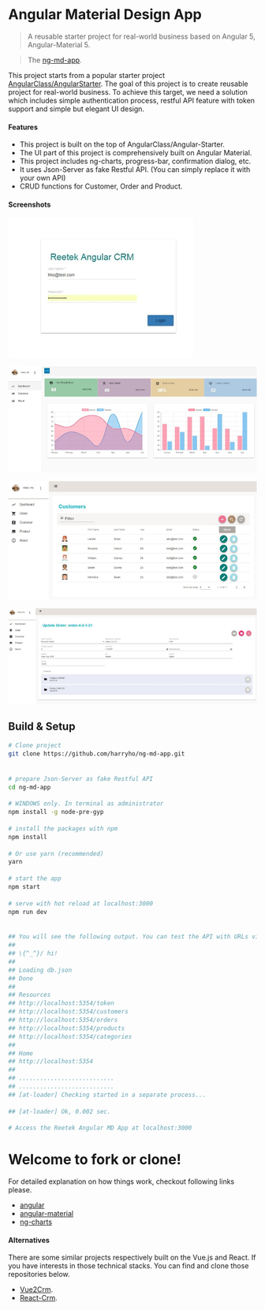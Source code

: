 # Angular Material Design App

> A reusable starter project for real-world business based on Angular 5, Angular-Material 5.

> The [ng-md-app](https://github.com/harryho/ng-md-app.git).

This project starts from a popular starter project [AngularClass/AngularStarter](https://github.com/AngularClass/angular-starter). The goal of this project is to create reusable project for real-world business. To achieve this target, we need a solution which includes simple authentication process, restful API feature with token support and simple but elegant UI design.

#### Features

* This project is built on the top of AngularClass/Angular-Starter.
* The UI part of this project is comprehensively built on Angular Material.
* This project includes ng-charts, progress-bar, confirmation dialog, etc. 
* It uses Json-Server as fake Restful API. (You can simply replace it with your own API)
* CRUD functions for Customer, Order and Product.

#### Screenshots 

![Screenshot1](screenshots/screenshot-1.JPG)

![Screenshot2](screenshots/screenshot-2.JPG)

![Screenshot3](screenshots/screenshot-3.JPG)

![Screenshot4](screenshots/screenshot-4.JPG)


## Build & Setup

```bash
# Clone project
git clone https://github.com/harryho/ng-md-app.git


# prepare Json-Server as fake Restful API
cd ng-md-app

# WINDOWS only. In terminal as administrator
npm install -g node-pre-gyp

# install the packages with npm
npm install

# Or use yarn (recommended)
yarn 

# start the app
npm start

# serve with hot reload at localhost:3000
npm run dev


## You will see the following output. You can test the API with URLs via browser.
##
## \{^_^}/ hi!
##
## Loading db.json
## Done
##
## Resources
## http://localhost:5354/token
## http://localhost:5354/customers
## http://localhost:5354/orders
## http://localhost:5354/products
## http://localhost:5354/categories
##
## Home
## http://localhost:5354
##
## ...........................
## ...........................
## [at-loader] Checking started in a separate process...

## [at-loader] Ok, 0.002 sec.

# Access the Reetek Angular MD App at localhost:3000
```

# Welcome to fork or clone!

For detailed explanation on how things work, checkout following links please.

* [angular](https://angular.io/)
* [angular-material](https://material.angular.io/)
* [ng-charts](https://github.com/valor-software/ng2-charts)

#### Alternatives

There are some similar projects respectively built on the Vue.js and React. If you have interests in those technical stacks. You can find and clone those repositories below.

* [Vue2Crm](https://github.com/harryho/vue2crm.git).
* [React-Crm](https://github.com/harryho/react-crm.git).

